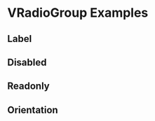 # VRadioGroup Examples

## Label
<code-tab>
<template #example>
<LabelExample />
</template>
<template #code>

```vue
<!--@include: ./components/radio-group/LabelExample.vue -->
```
</template>
</code-tab>

## Disabled
<code-tab>
<template #example>
<DisabledExample />
</template>
<template #code>

```vue
<!--@include: ./components/radio-group/DisabledExample.vue -->
```
</template>
</code-tab>

## Readonly
<code-tab>
<template #example>
<ReadonlyExample />
</template>
<template #code>

```vue
<!--@include: ./components/radio-group/ReadonlyExample.vue -->
```
</template>
</code-tab>

## Orientation
<code-tab>
<template #example>
<OrientationExample />
</template>
<template #code>

```vue
<!--@include: ./components/radio-group/OrientationExample.vue -->
```
</template>
</code-tab>

<script setup lang="ts">
import CodeTab from '../custom/CodeTab.vue';
import { defineClientComponent } from 'vitepress';

const LabelExample = defineClientComponent(() =>  import('./components/radio-group/LabelExample.vue'));
const DisabledExample = defineClientComponent(() =>  import('./components/radio-group/DisabledExample.vue'));
const ReadonlyExample = defineClientComponent(() =>  import('./components/radio-group/ReadonlyExample.vue'));
const OrientationExample = defineClientComponent(() =>  import('./components/radio-group/OrientationExample.vue'));
</script>
